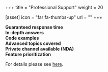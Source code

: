 +++
title = "Professional Support"
weight = 20

[asset]
  icon = "far fa-thumbs-up"
  url = ""
+++

**Guaranteed response time**\
**In-depth answers**\
**Code examples**\
**Advanced topics covered**\
**Private channel available (NDA)**\
**Feature prioritization**

For details please see [here](https://eclipsesource.com/technology/theia-cloud/).
